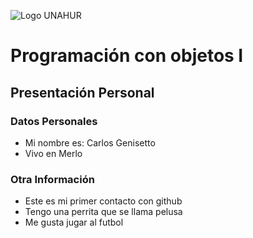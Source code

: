 ![Logo UNAHUR](./UNAHUR.png)

# Programación con objetos I
## Presentación Personal

### Datos Personales
- Mi nombre es: Carlos Genisetto
- Vivo en Merlo


### Otra Información
- Este es mi primer contacto con github
- Tengo una perrita que se llama pelusa
- Me gusta jugar al futbol
